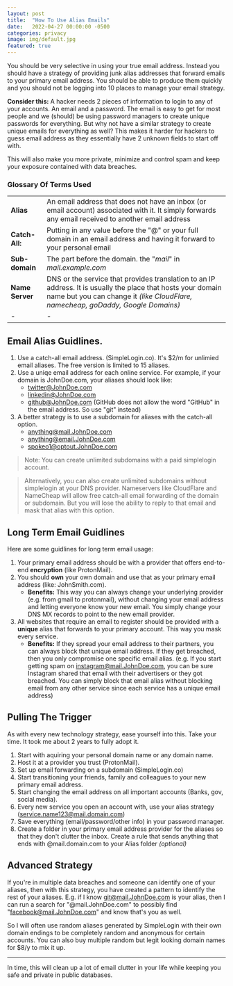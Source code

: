 ```yaml
---
layout: post
title:  "How To Use Alias Emails"
date:   2022-04-27 00:00:00 -0500
categories: privacy
image: img/default.jpg
featured: true
---
```

You should be very selective in using your true email address. Instead you should have a strategy of providing junk alias addresses that forward emails to your primary email address. You should be able to produce them quickly and you should not be logging into 10 places to manage your email strategy.

**Consider this:** A hacker needs 2 pieces of information to login to any of your accounts. An email and a password. The email is easy to get for most people and we (should) be using password managers to create unique passwords for everything. But why not have a similar strategy to create unique emails for everything as well? This makes it harder for hackers to guess email address as they essentially have 2 unknown fields to start off with. 

This will also make you more private, minimize and control spam and keep your exposure contained with data breaches.

### Glossary Of Terms Used
|   |   |
|---|---|
|**Alias**|An email address that does not have an inbox (or email account) associated with it. It simply forwards any email received to another email address|
|**Catch-All:**|Putting in any value before the "@" or your full domain in an email address and having it forward to your personal email|
|**Sub-domain**|The part before the domain. the "*mail*" in *mail.example.com*|
|**Name Server**|DNS or the service that provides translation to an IP address. It is usually the place that hosts your domain name but you can change it *(like CloudFlare, namecheap, goDaddy, Google Domains)*|
|-|-|

## Email Alias Guidlines.
1. Use a catch-all email address. (SimpleLogin.co). It's $2/m for unlimied email aliases. The free version is limited to 15 aliases.
1. Use a uniqe email address for each online service. For example, if your domain is JohnDoe.com, your aliases should look like:
    - twitter@JohnDoe.com
    - linkedin@JohnDoe.com
    - github@JohnDoe.com (GitHub does not allow the word "GitHub" in the email address. So use "git" instead)
1. A better strategy is to use a subdomain for aliases with the catch-all option.
    - anything@mail.JohnDoe.com
    - anything@email.JohnDoe.com
    - spokeo1@optout.JohnDoe.com

> Note: You can create unlimited subdomains with a paid simplelogin account.

> Alternatively, you can also create unlimited subdomains without simplelogin at your DNS provider. Nameservers like CloudFlare and NameCheap will allow free catch-all email forwarding of the domain or subdomain. But you will lose the ability to reply to that email and mask that alias with this option.

## Long Term Email Guidlines

Here are some guidlines for long term email usage:
1. Your primary email address should be with a provider that offers end-to-end **encryption** (like ProtonMail).
1. You should **own** your own domain and use that as your primary email address (like: JohnSmith.com).
    - **Benefits:** This way you can always change your underlying provider (e.g. from gmail to protonmail), without changing your email address and letting everyone know your new email. You simply change your DNS MX records to point to the new email provider.
1. All websites that require an email to register should be provided with a **unique** alias that forwards to your primary account. This way you mask every service.
    - **Benefits:** If they spread your email address to their partners, you can always block that unique email address. If they get breached, then you only compromise one specific email alias. (e.g. If you start getting spam on instagram@mail.JohnDoe.com, you can be sure Instagram shared that email with their advertisers or they got breached. You can simply block that email alias without blocking email from any other service since each service has a unique email address)

## Pulling The Trigger

As with every new technology strategy, ease yourself into this. Take your time. It took me about 2 years to fully adopt it.

1. Start with aquiring your personal domain name or any domain name.
1. Host it at a provider you trust (ProtonMail).
1. Set up email forwarding on a subdomain (SimpleLogin.co)
1. Start transitioning your friends, family and colleagues to your new primary email address.
1. Start changing the email address on all important accounts (Banks, gov, social media).
1. Every new service you open an account with, use your alias strategy (service.name123@mail.domain.com)
1. Save everything (email/password/other info) in your password manager.
1. Create a folder in your primary email address provider for the aliases so that they don't clutter the inbox. Create a rule that sends anything that ends with @mail.domain.com to your Alias folder *(optional)*

## Advanced Strategy
If you're in multiple data breaches and someone can identify one of your aliases, then with this strategy, you have created a pattern to identify the rest of your aliases. E.g. if I know git@mail.JohnDoe.com is your alias, then I can run a search for "@mail.JohnDoe.com" to possibly find "facebook@mail.JohnDoe.com" and know that's you as well.

So I will often use random aliases generated by SimpleLogin with their own domain endings to be completely random and anonymous for certain accounts. You can also buy multiple random but legit looking domain names for $8/y to mix it up.

---

In time, this will clean up a lot of email clutter in your life while keeping you safe and private in public databases.
